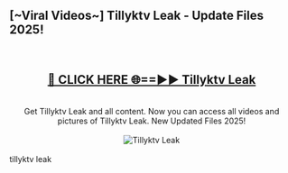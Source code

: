 <h2>[~Viral Videos~] Tillyktv Leak - Update Files 2025!</h2>
<br>
<div align="center">
<h2><a href="https://betterlinks.top/A2PfLJ" rel="nofollow">🔴 CLICK HERE 🌐==►► Tillyktv Leak</a></h2>
<br>
Get Tillyktv Leak and all content. Now you can access all videos and pictures of Tillyktv Leak. New Updated Files 2025!
<br>
<br>
<a href="https://betterlinks.top/A2PfLJ" rel="nofollow" data-target="animated-image.originalLink"><img src="https://i.ibb.co.com/WyWwxjT/player-gif2.gif" alt="Tillyktv Leak" style="max-width: 100%; display: inline-block;" data-target="animated-image.originalImage"></a>
</div>
<br>
tillyktv leak